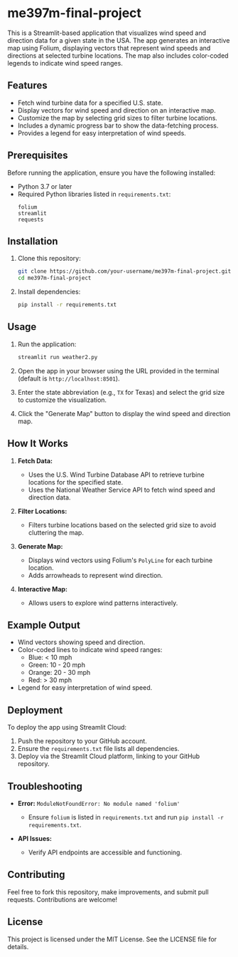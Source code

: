 ﻿# me397m-final-project

This is a Streamlit-based application that visualizes wind speed and direction data for a given state in the USA. The app generates an interactive map using Folium, displaying vectors that represent wind speeds and directions at selected turbine locations. The map also includes color-coded legends to indicate wind speed ranges.

## Features

- Fetch wind turbine data for a specified U.S. state.
- Display vectors for wind speed and direction on an interactive map.
- Customize the map by selecting grid sizes to filter turbine locations.
- Includes a dynamic progress bar to show the data-fetching process.
- Provides a legend for easy interpretation of wind speeds.

## Prerequisites

Before running the application, ensure you have the following installed:

- Python 3.7 or later
- Required Python libraries listed in `requirements.txt`:
  ```
  folium
  streamlit
  requests
  ```

## Installation

1. Clone this repository:
   ```bash
   git clone https://github.com/your-username/me397m-final-project.git
   cd me397m-final-project
   ```

2. Install dependencies:
   ```bash
   pip install -r requirements.txt
   ```

## Usage

1. Run the application:
   ```bash
   streamlit run weather2.py
   ```

2. Open the app in your browser using the URL provided in the terminal (default is `http://localhost:8501`).

3. Enter the state abbreviation (e.g., `TX` for Texas) and select the grid size to customize the visualization.

4. Click the "Generate Map" button to display the wind speed and direction map.

## How It Works

1. **Fetch Data:**
   - Uses the U.S. Wind Turbine Database API to retrieve turbine locations for the specified state.
   - Uses the National Weather Service API to fetch wind speed and direction data.

2. **Filter Locations:**
   - Filters turbine locations based on the selected grid size to avoid cluttering the map.

3. **Generate Map:**
   - Displays wind vectors using Folium's `PolyLine` for each turbine location.
   - Adds arrowheads to represent wind direction.

4. **Interactive Map:**
   - Allows users to explore wind patterns interactively.

## Example Output

- Wind vectors showing speed and direction.
- Color-coded lines to indicate wind speed ranges:
  - Blue: < 10 mph
  - Green: 10 - 20 mph
  - Orange: 20 - 30 mph
  - Red: > 30 mph
- Legend for easy interpretation of wind speed.

## Deployment

To deploy the app using Streamlit Cloud:

1. Push the repository to your GitHub account.
2. Ensure the `requirements.txt` file lists all dependencies.
3. Deploy via the Streamlit Cloud platform, linking to your GitHub repository.

## Troubleshooting

- **Error:** `ModuleNotFoundError: No module named 'folium'`
  - Ensure `folium` is listed in `requirements.txt` and run `pip install -r requirements.txt`.

- **API Issues:**
  - Verify API endpoints are accessible and functioning.

## Contributing

Feel free to fork this repository, make improvements, and submit pull requests. Contributions are welcome!

## License

This project is licensed under the MIT License. See the LICENSE file for details.

